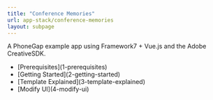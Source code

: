 ```yaml
---
title: "Conference Memories"
url: app-stack/conference-memories
layout: subpage
---
```


<p class="sub-paragraph">A PhoneGap example app using Framework7 + Vue.js and the Adobe CreativeSDK.</p>

<ul class="landing-submenu">
  <li>[Prerequisites](1-prerequisites)</li>
  <li>[Getting Started](2-getting-started)</li>
  <li>[Template Explained](3-template-explained)</li>
  <li>[Modify UI](4-modify-ui)</li>
</ul>
